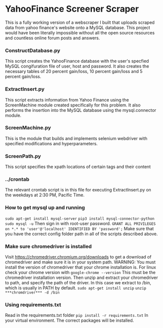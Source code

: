 # YahooFinance Screener Scraper 
This is a fully working version of a webscraper I built that uploads scraped data from yahoo finance's website onto a MySQL database. This project would have been literally impossible without all the open source resources and countless online forum posts and answers. 

### ConstructDatabase.py
This script creates the YahooFinance database with the user's specfied MySQL congifuration file of user, host and password. It also creates the necessary tables of 20 percent gain/loss, 10 percent gain/loss and 5 percent gain/loss.

### ExtractInsert.py
This script extracts information from Yahoo Finance using the ScreenMachine module created specifically for this problem. It also performs the insertion into the MySQL database using the mysql.connector module.

### ScreenMachine.py
This is the module that builds and implements selenium webdriver with specified modifications and hyperparameters. 

### ScreenPath.py
This script specifies the xpath locations of certain tags and their content

### ../crontab
The relevant crontab script is in this file for executing ExtractInsert.py on
the weekdays at 2:30 PM, Pacific Time.

### How to get mysql up and running
`sudo apt-get install mysql-server`
`pip3 install mysql-connector-python`
`sudo mysql -u`
Then sign in with root-user password.
`GRANT ALL PRIVILEGES on *.* to 'user'@'localhost' IDENTIFIED BY 'password';`
Make sure that you have the correct config folder path in all of the scripts described above.

### Make sure chromedriver is installed
Visit https://chromedriver.chromium.org/downloads to get a download of chromedriver and make sure it is in your system path. 
WARNING: You must install the version of chromedriver that your chrome installation is. For linux check your chrome version with `google-chrome --version`
This must be the chromedriver installation version. 
Then unzip and extract your chromedriver to path, and specify the path of the driver. In this case we extract to /bin, which is usually in PATH by default. 
`sudo apt-get install unzip`
`unzip ***chromdriver*** -d /bin`

### Using requirements.txt
Read in the requirements.txt folder
`pip install -r requirements.txt`
In your virtual environment. The correct packages will be installed. 

